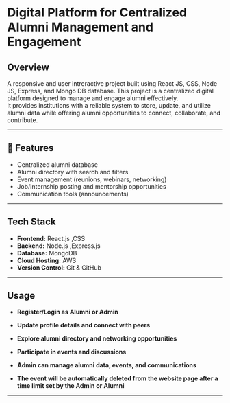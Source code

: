 # Digital Platform for Centralized Alumni Management and Engagement

## Overview
A responsive and user intreractive project built using React JS, CSS, Node JS, Express, and Mongo DB database.
This project is a centralized digital platform designed to manage and engage alumni effectively.  
It provides institutions with a reliable system to store, update, and utilize alumni data while offering alumni opportunities to connect, collaborate, and contribute.

----------------------------------------------------------------------------

## 🌟 Features
- Centralized alumni database 
- Alumni directory with search and filters
- Event management (reunions, webinars, networking)
- Job/Internship posting and mentorship opportunities
- Communication tools (announcements)

-------------------------------------------------------------------------------------

## Tech Stack
- **Frontend:** React.js ,CSS
- **Backend:** Node.js ,Express.js
- **Database:** MongoDB
- **Cloud Hosting:** AWS 
- **Version Control:**  Git & GitHub
------------------------------------------------------------------------------------
## Usage

- **Register/Login as Alumni or Admin**

- **Update profile details and connect with peers**

- **Explore alumni directory and networking opportunities**

- **Participate in events and discussions**

- **Admin can manage alumni data, events, and communications**
  
- **The event will be automatically deleted from the website page after a time limit set by the Admin or Alumni** 



---------------------------------------------------------------------------
